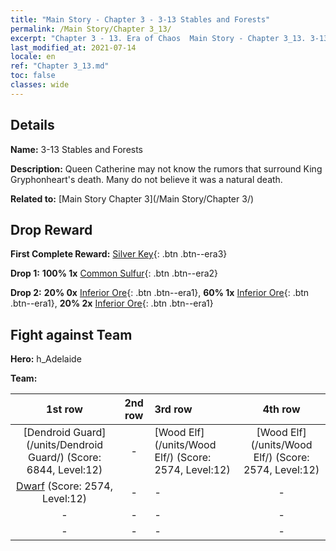 ```yaml
---
title: "Main Story - Chapter 3 - 3-13 Stables and Forests"
permalink: /Main Story/Chapter 3_13/
excerpt: "Chapter 3 - 13. Era of Chaos  Main Story - Chapter 3_13. 3-13 Stables and Forests"
last_modified_at: 2021-07-14
locale: en
ref: "Chapter 3_13.md"
toc: false
classes: wide
---
```


## Details

 **Name:** 3-13 Stables and Forests

 **Description:** Queen Catherine may not know the rumors that surround King Gryphonheart's death. Many do not believe it was a natural death.

 **Related to:** [Main Story Chapter 3](/Main Story/Chapter 3/)

## Drop Reward

 **First Complete Reward:** [Silver Key](/Items/con_693/){: .btn .btn--era3}

 **Drop 1:** **100% 1x** [Common Sulfur](/Items/mat_9/){: .btn .btn--era2}

 **Drop 2:** **20% 0x** [Inferior Ore](/Items/mat_1/){: .btn .btn--era1}, **60% 1x** [Inferior Ore](/Items/mat_1/){: .btn .btn--era1}, **20% 2x** [Inferior Ore](/Items/mat_1/){: .btn .btn--era1}


## Fight against Team
 **Hero:** h_Adelaide

 **Team:**


  | 1st row | 2nd row | 3rd row | 4th row |
  |:----:|:----:|:----|:----:|
  | [Dendroid Guard](/units/Dendroid Guard/) (Score: 6844, Level:12)  | - | [Wood Elf](/units/Wood Elf/) (Score: 2574, Level:12)  | [Wood Elf](/units/Wood Elf/) (Score: 2574, Level:12)  |
  | [Dwarf](/units/Dwarf/) (Score: 2574, Level:12)  | - | - | - |
  | - | - | - | - |
  | - | - | - | - |


